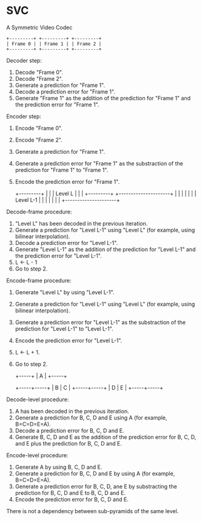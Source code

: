 # SVC
A Symmetric Video Codec

	+---------+ +---------+ +---------+
	| Frame 0 | | Frame 1 | | Frame 2 |
	+---------+ +---------+ +---------+

Decoder step:

1. Decode "Frame 0".
2. Decode "Frame 2".
3. Generate a prediction for "Frame 1".
4. Decode a prediction error for "Frame 1".
5. Generate "Frame 1" as the addition of the prediction for "Frame 1" and the prediction error for "Frame 1".

Encoder step:

1. Encode "Frame 0".
2. Encode "Frame 2".
3. Generate a prediction for "Frame 1".
4. Generate a prediction error for "Frame 1" as the substraction of the prediction for "Frame 1" to "Frame 1".
5. Encode the prediction error for "Frame 1".

	+---------+ 
	|         |
	| Level L |
	|         |
	+---------+
	+---------------------+
	|                     |
	|                     |
	|                     |
	|      Level L-1      |
	|                     |
	|                     |
	|                     |
	+---------------------+

Decode-frame procedure:

1. "Level L" has been decoded in the previous iteration.
2. Generate a prediction for "Level L-1" using "Level L" (for example, using bilinear interpolation).
3. Decode a prediction error for "Level L-1".
4. Generate "Level L-1" as the addition of the prediction for "Level L-1" and the prediction error for "Level L-1".
5. L <- L - 1
6. Go to step 2.

Encode-frame procedure:

1. Generate "Level L" by using "Level L-1".
2. Generate a prediction for "Level L-1" using "Level L" (for example, using bilinear interpolation).
3. Generate a prediction error for "Level L-1" as the substraction of the prediction for "Level L-1" to "Level L-1".
4. Encode the prediction error for "Level L-1".
5. L <- L + 1.
6. Go to step 2.

	+-----+
	|  A  |
	+-----+

	+-----+-----+
	|  B  |  C  |
	+-----+-----+
	|  D  |  E  |
	+-----+-----+

Decode-level procedure:

1. A has been decoded in the previous iteration.
2. Generate a prediction for B, C, D and E using A (for example, B=C=D=E=A).
3. Decode a prediction error for B, C, D and E.
4. Generate B, C, D and E as the addition of the prediction error for B, C, D, and E plus the prediction for B, C, D and E.

Encode-level procedure:

1. Generate A by using B, C, D and E.
2. Generate a prediction for B, C, D and E by using A (for example, B=C=D=E=A).
3. Generate a prediction error for B, C, D, ane E by substracting the prediction for B, C, D and E to B, C, D and E.
4. Encode the prediction error for B, C, D and E.

There is not a dependency between sub-pyramids of the same level.
